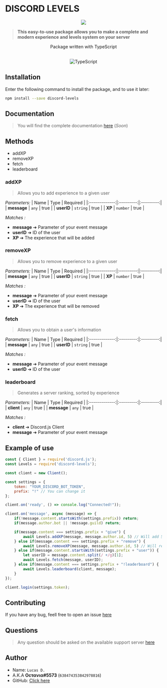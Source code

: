# DISCORD LEVELS

<center>
    <a href="https://npmjs.com/discord-levels/"><img src="https://nodei.co/npm/discord-levels.png"></a>
</center>

> **This easy-to-use package allows you to make a complete and modern experience and levels system on your server**

<center>
    <p>Package written with TypeScript</p>
    <br/>
    <img src="https://ostrowski.ninja/static/1482fb398d82ef51cfcfdbcd55e1ec03/a26eb/ts.png" alt="TypeScript">
</center>

## Installation
Enter the following command to install the package, and to use it later:
```bash
npm install --save discord-levels
```

## Documentation
> You will find the complete documentation [here](https://google.com) (*Soon*)

## Methods
* addXP
* removeXP
* fetch
* leaderboard

### addXP
> Allows you to add experience to a given user

*Parameters:*
| Name          | Type      | Required  |
|:-------------:|:---------:|:---------:|
| **message**   | `any`     | true      |
| **userID**    | `string`  | true      |
| **XP**        | `number`  | true      |

*Matches :*
* **message** ➔ Parameter of your event message
* **userID** ➔ ID of the user
* **XP** ➔ The experience that will be added

### removeXP
> Allows you to remove experience to a given user

*Parameters:*
| Name          | Type      | Required  |
|:-------------:|:---------:|:---------:|
| **message**   | `any`     | true      |
| **userID**    | `string`  | true      |
| **XP**        | `number`  | true      |

*Matches :*
* **message** ➔ Parameter of your event message
* **userID** ➔ ID of the user
* **XP** ➔ The experience that will be removed

### fetch
> Allows you to obtain a user's information

*Parameters:*
| Name          | Type      | Required  |
|:-------------:|:---------:|:---------:|
| **message**   | `any`     | true      |
| **userID**    | `string`  | true      |

*Matches :*
* **message** ➔ Parameter of your event message
* **userID** ➔ ID of the user


### leaderboard
> Generates a server ranking, sorted by experience

*Parameters:*
| Name          | Type      | Required  |
|:-------------:|:---------:|:---------:|
| **client**    | `any`     | true      |
| **message**   | `any`     | true      |

*Matches :*
* **client** ➔ Discord.js Client
* **message** ➔ Parameter of your event message

## Example of use
```js
const { Client } = require('discord.js');
const Levels = require('discord-levels');

const client = new Client();

const settings = {
    token: "YOUR_DISCORD_BOT_TOKEN",
    prefix: "!" // You can change it
};

client.on('ready', () => console.log("Connected!"));

client.on('message', async (message) => {
    if(!message.content.startsWith(settings.prefix)) return;
    if(message.author.bot || !message.guild) return;

    if(message.content === settings.prefix + "give") {
        await Levels.addXP(message, message.author.id, 5) // Will add 5 XPs to the author of the message
    } else if(message.content === settings.prefix + "remove") {
        await Levels.removeXP(message, message.author.id, 5) // Will remove 5 XPs to the author of the message
    } else if(message.content.startsWith(settings.prefix + "user")) {
        let userID = message.content.split(/ +/g)[1];
        await Levels.fetch(message, userID);
    } else if(message.content === settings.prefix + "!leaderboard") {
        await Levels.leaderboard(client, message);
    }
});

client.login(settings.token);
```

## Contributing
If you have any bug, feell free to open an issue [here](https://github.com/Octavia0509/discord-levels/issues)


## Questions
> Any question should be asked on the available support server [here](https://discord.gg/WmxCKvRnKh)

## Author

* Name: `Lucas D.`
* A.K.A **Oϲτανια#5573** (`638474353842978816`)
* GitHub: [Click here](https://github.com/Octavia0509)
